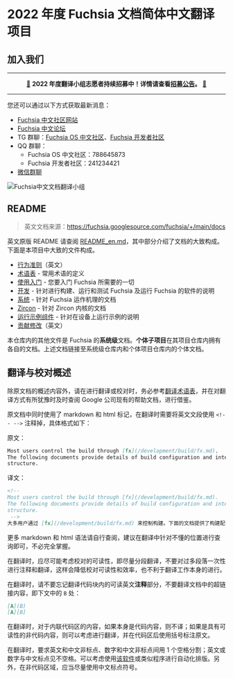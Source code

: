 # 2022 年度 Fuchsia 文档简体中文翻译项目

## 加入我们

***

<p align="center"><a href="https://fuchsia-china.com/2022-document-group-recruitment/">📢</a>&nbsp;<strong>2022 年度翻译小组志愿者持续招募中！详情请查看<a href="https://fuchsia-china.com/2022-document-group-recruitment/">招募公告</a>。</strong>&nbsp;<a href="https://fuchsia-china.com/2022-document-group-recruitment/">🙌</a></p>

***

您还可以通过以下方式获取最新消息：

 - [Fuchsia 中文社区网站](https://fuchsia-china.com)
 - [Fuchsia 中文论坛](https://forum.fuchsia-china.com)
 - TG 群聊：[Fuchsia OS 中文社区](https://t.me/FuchsiaOSzh)、[Fuchsia 开发者社区](https://t.me/FuchsiaDevelopers)
 - QQ 群聊：
   - Fuchsia OS 中文社区：788645873
   - Fuchsia 开发者社区：241234421
 - [微信群聊](https://fuchsia-china.com/join)

![Fuchsia中文文档翻译小组](https://fuchsia-china.com/wp-content/uploads/2022/07/fuchsia-new-trans-outlined.png)

## README

> 英文文档来源：https://fuchsia.googlesource.com/fuchsia/+/main/docs

英文原版 README 请查阅 [README_en.md](README_en.md)，其中部分介绍了文档的大致构成。下面是本项目中大致的文件构成。

 - [行为准则](https://fuchsia.googlesource.com/fuchsia/+/refs/heads/main/CODE_OF_CONDUCT.md)（英文）
 - [术语表](/glossary/README.md) - 常用术语的定义
 - [使用入门](/get-started/README.md) - 您要入门 Fuchsia 所需要的一切
 - [开发](/development/README.md) - 针对进行构建、运行和测试 Fuchsia 及运行 Fuchsia 的软件的说明
 - [系统](/concepts/index.md) - 针对 Fuchsia 运作机理的文档
 - [Zircon](/concepts/kernel/README.md) - 针对 Zircon 内核的文档
 - [运行示例组件](/development/run/run-examples.md) - 针对在设备上运行示例的说明
 - [贡献修改](https://fuchsia.googlesource.com/fuchsia/+/refs/heads/main/CONTRIBUTING.md)（英文）

本仓库内的其他文件是 Fuchsia 的**系统级**文档。**个体子项目**在其项目仓库内拥有各自的文档。上述文档链接至系统级仓库内和个体项目仓库内的个体文档。

## 翻译与校对概述

除原文档的概述内容外，请在进行翻译或校对时，务必参考[翻译术语表](glossary_translation.md)，并在对翻译方式有所犹豫时及时查阅 Google 公司现有的帮助文档，进行借鉴。

原文档中同时使用了 markdown 和 html 标记，在翻译时需要将英文文段使用 `<!-- -->` 注释掉，具体格式如下：

原文：

```markdown
Most users control the build through [fx](/development/build/fx.md).
The following documents provide details of build configuration and internal
structure.
```

译文：

```markdown
<!-- 
Most users control the build through [fx](/development/build/fx.md).
The following documents provide details of build configuration and internal
structure.
 -->
大多用户通过 [fx](/development/build/fx.md) 来控制构建。下面的文档提供了构建配置和内部结构的细节。
```

更多 markdown 和 html 语法请自行查阅，建议在翻译中针对不懂的位置进行查询即可，不必完全掌握。

在翻译时，应尽可能考虑校对的可读性，即尽量分段翻译，不要对过多段落一次性进行注释和翻译，这样会降低校对可读性和效率，也不利于翻译工作本身的进行。

在翻译时，请不要忘记翻译代码块内的可读英文**注释**部分，不要翻译文档中的超链接内容，即下文中的 `B` 处：

```markdown
[A](B)
[A][B]
```

在翻译时，对于内联代码区的内容，如果本身是代码内容，则不译；如果是具有可读性的非代码内容，则可以考虑进行翻译，并在代码区后使用括号标注原文。

在翻译时，要求英文和中文非标点、数字和中文非标点间用 1 个空格分割；英文或数字与中文标点见不空格。可以考虑使用[该软件](https://pypi.org/project/zhlint/)或类似程序进行自动化排版。另外，在非代码区域，应当尽量使用中文标点符号。
